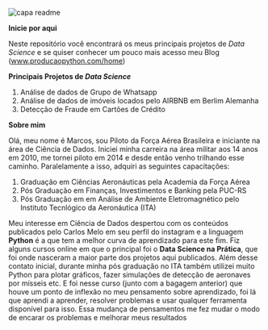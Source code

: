 ![capa readme](https://user-images.githubusercontent.com/68914568/144296701-9d7e5510-2f80-404d-b114-67933452649c.png)

**Inicie por aqui**

Neste repositório você encontrará os meus principais projetos de *Data Science* e se quiser conhecer um pouco mais acesso meu Blog (www.producaopython.com/home)


**Principais Projetos de *Data Science***
1. Análise de dados de Grupo de Whatsapp
2. Análise de dados de imóveis locados pelo AIRBNB em Berlim Alemanha
3. Detecção de Fraude em Cartões de Crédito

**Sobre mim**

Olá, meu nome é Marcos, sou Piloto da Força Aérea Brasileira e iniciante na área de Ciência de Dados. Iniciei minha carreira na área militar aos 14 anos em 2010, me tornei piloto em 2014 e desde então venho trilhando esse caminho. Paralelamente a isso, adquiri as seguintes capacitações:

1. Graduação em Ciências Aeronáuticas pela Academia da Força Aérea
2. Pós Graduação em Finanças, Investimentos e Banking pela PUC-RS
3. Pós Graduação em  em Análise de Ambiente Eletromagnético pelo Instituto Tecnlógico da Aeronáutica (ITA)

Meu interesse em Ciência de Dados despertou com os conteúdos publicados pelo Carlos Melo em seu perfil do instagram e a linguagem **Python** é a que tem a melhor curva de aprendizado para este fim. 
Fiz alguns cursos online em que o principal foi o **Data Science na Prática**, que foi onde nasceram a maior parte dos projetos aqui publicados. Além desse contato inicial, durante minha pós graduação no ITA também utilizei muito Python para plotar gráficos, fazer simulações de detecção de aeronaves por mísseis etc. E foi nesse curso (junto com a bagagem anterior) que houve um ponto de inflexão no meu pensamento sobre aprendizado, foi lá que aprendi a aprender, resolver problemas e usar qualquer ferramenta disponível para isso. Essa mudança de pensamentos me fez mudar o modo de encarar os problemas e melhorar meus resultados
